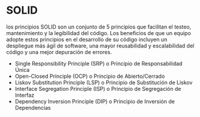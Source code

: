 # SOLID
los principios SOLID son un conjunto de 5 principios que facilitan el testeo, mantenimiento y la legibilidad del código.
Los beneficios de que un equipo adopte estos principios en el desarrollo de su código incluyen un despliegue más ágil de software, una mayor reusabilidad y escalabilidad del código y una mejor depuración de errores.
- Single Responsibility Principle (SRP) o Principio de Responsabilidad Única
- Open-Closed Principle (OCP) o Principio de Abierto/Cerrado
- Liskov Substitution Principle (LSP) o Principio de Substitución de Liskov
- Interface Segregation Principle (ISP) o Principio de Segregación de Interfaz
- Dependency Inversion Principle (DIP) o Principio de Inversión de Dependencias